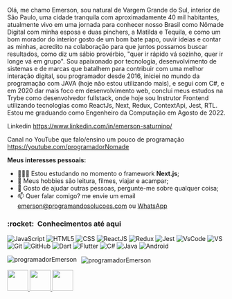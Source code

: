Olá, me chamo Emerson, sou natural de Vargem Grande do Sul, interior de São Paulo, uma cidade tranquila com aproximadamente 40 mil habitantes, atualmente vivo em uma jornada para conhecer  nosso Brasil como Nômade Digital com minha esposa e duas pinchers, a Matilda e Tequila, e como um bom morador do interior gosto de um bom bate papo, ouvir ideias e contar as minhas, acredito na colaboração para que juntos possamos buscar resultados, como diz um sábio provérbio, "quer ir rápido vá sozinho, quer ir longe vá em grupo". Sou apaixonado por tecnologia, desenvolvimento de sistemas e de marcas que batalhem para contribuir com uma melhor interação digital, sou programador desde 2016, iniciei no mundo da programação com JAVA (hoje não estou utilizando mais), e segui com C#, e em 2020 dar mais foco em desenvolvimento web, conclui meus estudos na Trybe como desenvolvedor fullstack, onde hoje sou Instrutor Frontend utilizando tecnologias como ReactJs, Next, Redux, ContextApi, Jest, RTL. Estou me graduando como Engenheiro da Computação em Agosto de 2022.

Linkedin
https://www.linkedin.com/in/emerson-saturnino/

Canal no YouTube que falo/ensino um pouco de programação
https://youtube.com/programadorNomade


**Meus interesses pessoais:**


- 👨🏽‍💻 Estou estudando no momento o framework **Next.js**;
- 🤔 Meus hobbies são leitura, filmes, viajar e acampar;
- 💬 Gosto de ajudar outras pessoas, pergunte-me sobre qualquer coisa;
- 📫 Quer falar comigo? me envie um email emerson@programandosolucoes.com ou <a href="https://web.whatsapp.com/send?phone=5519982302626&text=Ol%C3%A1+vi+seu+perfil+no+github" target="_blank">WhatsApp</a>


<h3> :rocket: &nbsp;Conhecimentos até aqui </h3>



  
  ![JavaScript](https://img.shields.io/badge/-JavaScript-333333?style=flat&logo=javascript)
  ![HTML5](https://img.shields.io/badge/-HTML5-333333?style=flat&logo=HTML5)
  ![CSS](https://img.shields.io/badge/-CSS-333333?style=flat&logo=CSS3&logoColor=1572B6)
  ![ReactJS](https://img.shields.io/badge/-React-333333?style=flat&logo=react)
  ![Redux](https://img.shields.io/badge/-redux-333333?style=flat&logo=redux)
  ![Jest](https://img.shields.io/badge/-Jest-333333?style=flat&logo=jest)
  ![VsCode](https://img.shields.io/badge/-VsCode-333333?style=flat&logo=visual-studio-code)
  ![VS](https://img.shields.io/badge/-Visual%20Studio-333333?style=flat&logo=visual-studio)
  ![Git](https://img.shields.io/badge/-Git-333333?style=flat&logo=git)
  ![GitHub](https://img.shields.io/badge/-GitHub-333333?style=flat&logo=github)
  ![Dart](https://img.shields.io/badge/-dart-333333?style=flat&logo=dart)
  ![Flutter](https://img.shields.io/badge/-flutter-333333?style=flat&logo=flutter) 
  ![C#](https://img.shields.io/badge/-csharp-333333?style=flat&logo=c)
  ![Java](https://img.shields.io/badge/-java-333333?style=flat&logo=java)
  ![Android](https://img.shields.io/badge/-Android-333333?style=flat&logo=android)


<p>
    <img align="left" src="https://github-readme-stats.vercel.app/api/top-langs/?username=programadorEmerson&layout=compact&theme=graywhite&title_color=268bd2" alt="programadorEmerson" />
</p>
<p>&nbsp;
    <img align="center" src="https://github-readme-stats.vercel.app/api?username=programadorEmerson&count_private=true&show_icons=true&theme=graywhite&icon_color=268bd2&title_color=268bd2" alt="programadorEmerson" />
</p>

<a href="https://www.linkedin.com/in/emerson-saturnino/" target="_blank">
  <img src="https://i.ibb.co/Kx2GSrT/linkedin.png" width="48px" height="48px">
</a>
<a href="https://www.instagram.com/emerson_saturnino/" target="_blank">
  <img src="https://cdn.icon-icons.com/icons2/1211/PNG/512/1491579602-yumminkysocialmedia36_83067.png" width="48px" height="48px">
</a>
<a href="https://www.facebook.com/programador.emerson" target="_blank">
  <img src="https://cdn.icon-icons.com/icons2/642/PNG/512/facebook_icon-icons.com_59205.png" width="48px" height="48px">
</a>


